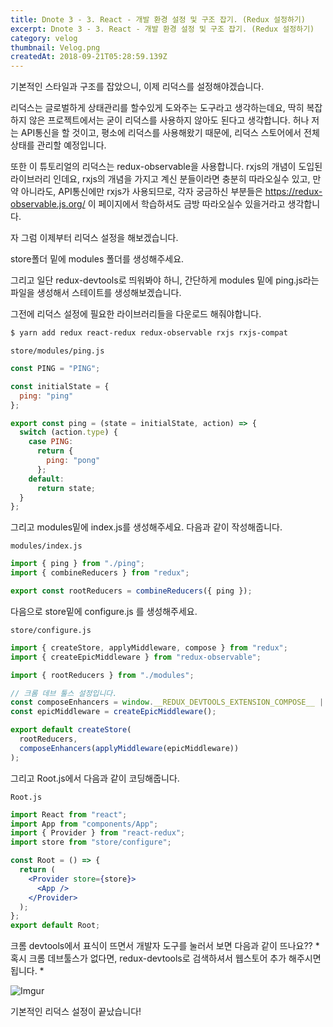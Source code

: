 ```yaml
---
title: Dnote 3 - 3. React - 개발 환경 설정 및 구조 잡기. (Redux 설정하기)
excerpt: Dnote 3 - 3. React - 개발 환경 설정 및 구조 잡기. (Redux 설정하기)
category: velog
thumbnail: Velog.png
createdAt: 2018-09-21T05:28:59.139Z
---
```

기본적인 스타일과 구조를 잡았으니, 이제 리덕스를 설정해야겠습니다.

리덕스는 글로벌하게 상태관리를 할수있게 도와주는 도구라고 생각하는데요, 딱히 복잡하지 않은 프로젝트에서는 굳이 리덕스를 사용하지 않아도 된다고 생각합니다. 허나 저는 API통신을 할 것이고, 평소에 리덕스를 사용해왔기 때문에, 리덕스 스토어에서 전체 상태를 관리할 예정입니다.

또한 이 튜토리얼의 리덕스는 redux-observable을 사용합니다. rxjs의 개념이 도입된 라이브러리 인데요, rxjs의 개념을 가지고 계신 분들이라면 충분히 따라오실수 있고, 만약 아니라도, API통신에만 rxjs가 사용되므로, 각자 궁금하신 부분들은 https://redux-observable.js.org/ 이 페이지에서 학습하셔도 금방 따라오실수 있을거라고 생각합니다.

자 그럼 이제부터 리덕스 설정을 해보겠습니다.

store폴더 밑에 modules 폴더를 생성해주세요.

그리고 일단 redux-devtools로 띄워봐야 하니, 간단하게 modules 밑에 ping.js라는 파일을 생성해서 스테이트를 생성해보겠습니다.

그전에 리덕스 설정에 필요한 라이브러리들을 다운로드 해줘야합니다.

```bash
$ yarn add redux react-redux redux-observable rxjs rxjs-compat
```

`store/modules/ping.js`

```js
const PING = "PING";

const initialState = {
  ping: "ping"
};

export const ping = (state = initialState, action) => {
  switch (action.type) {
    case PING:
      return {
        ping: "pong"
      };
    default:
      return state;
  }
};

```

그리고 modules밑에 index.js를 생성해주세요. 다음과 같이 작성해줍니다.

`modules/index.js`

```js
import { ping } from "./ping";
import { combineReducers } from "redux";

export const rootReducers = combineReducers({ ping });

```

다음으로 store밑에 configure.js 를 생성해주세요.

`store/configure.js`

```js
import { createStore, applyMiddleware, compose } from "redux";
import { createEpicMiddleware } from "redux-observable";

import { rootReducers } from "./modules";

// 크롬 데브 툴스 설정입니다.
const composeEnhancers = window.__REDUX_DEVTOOLS_EXTENSION_COMPOSE__ || compose;
const epicMiddleware = createEpicMiddleware();

export default createStore(
  rootReducers,
  composeEnhancers(applyMiddleware(epicMiddleware))
);

```

그리고 Root.js에서 다음과 같이 코딩해줍니다.

`Root.js`

```jsx
import React from "react";
import App from "components/App";
import { Provider } from "react-redux";
import store from "store/configure";

const Root = () => {
  return (
    <Provider store={store}>
      <App />
    </Provider>
  );
};
export default Root;
```

크롬 devtools에서 표식이 뜨면서 개발자 도구를 눌러서 보면 다음과 같이 뜨나요?? * 혹시 크롬 데브툴스가 없다면, redux-devtools로 검색하셔서 웹스토어 추가 해주시면 됩니다. *

![Imgur](https://i.imgur.com/EbTU21N.png)

기본적인 리덕스 설정이 끝났습니다!




